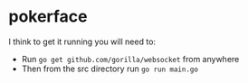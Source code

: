 # pokerface


I think to get it running you will need to:
- Run `go get github.com/gorilla/websocket` from anywhere
- Then from the src directory run `go run main.go`

